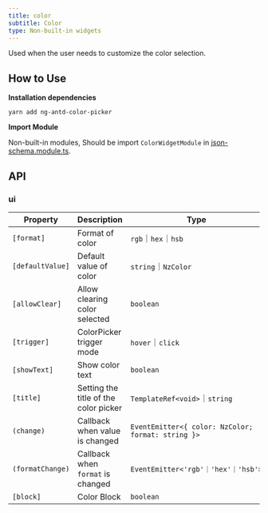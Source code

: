 ```yaml
---
title: color
subtitle: Color
type: Non-built-in widgets
---
```


Used when the user needs to customize the color selection.

## How to Use

**Installation dependencies**  

`yarn add ng-antd-color-picker`

**Import Module**

Non-built-in modules, Should be import `ColorWidgetModule` in [json-schema.module.ts](https://github.com/hbyunzai/ng-yunzai/blob/master/src/app/shared/json-schema/json-schema.module.ts#L11).

## API

### ui

| Property | Description | Type | Default |
|----------|-------------|------|---------|
| `[format]`       | Format of color       | `rgb`｜`hex`｜`hsb`                 | `hex`     |
| `[defaultValue]` | Default value of color     | `string`｜`NzColor`                  | `false`   |
| `[allowClear]`   | Allow clearing color selected  | `boolean`                         | `false`   |
| `[trigger]`      | ColorPicker trigger mode | `hover`｜`click`                   | `click`   |
| `[showText]`      | Show color text     | `boolean`                         | `false`   |
| `[title]`      | Setting the title of the color picker | `TemplateRef<void>`｜`string`      | -         |
| `(change)`     | Callback when value is changed    | `EventEmitter<{ color: NzColor; format: string }>`            | -         |
| `(formatChange)`      | Callback when `format` is changed      | `EventEmitter<'rgb'｜'hex'｜'hsb'>` | -         |
| `[block]`   | Color Block  | `boolean`                         | `false`  |
